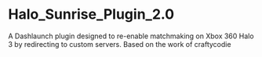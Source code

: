 # Halo_Sunrise_Plugin_2.0
A Dashlaunch plugin designed to re-enable matchmaking on Xbox 360 Halo 3 by redirecting to custom servers. Based on the work of craftycodie
